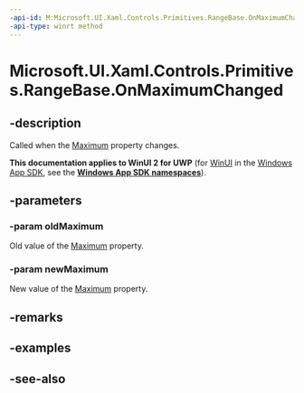 ```yaml
---
-api-id: M:Microsoft.UI.Xaml.Controls.Primitives.RangeBase.OnMaximumChanged(System.Double,System.Double)
-api-type: winrt method
---
```


<!-- Method syntax
virtual protected void OnMaximumChanged(System.Double oldMaximum, System.Double newMaximum)
-->

# Microsoft.UI.Xaml.Controls.Primitives.RangeBase.OnMaximumChanged

## -description
Called when the [Maximum](rangebase_maximum.md) property changes.

**This documentation applies to WinUI 2 for UWP** (for [WinUI](/windows/apps/winui/winui3/) in the [Windows App SDK](/windows/apps/windows-app-sdk/), see the **[Windows App SDK namespaces](/windows/windows-app-sdk/api/winrt/)**).

## -parameters
### -param oldMaximum
Old value of the [Maximum](rangebase_maximum.md) property.

### -param newMaximum
New value of the [Maximum](rangebase_maximum.md) property.

## -remarks

## -examples

## -see-also
